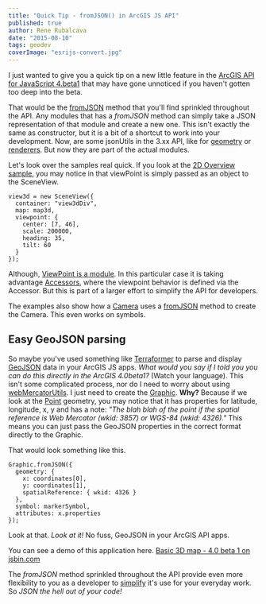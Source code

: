 ```yaml
---
title: "Quick Tip - fromJSON() in ArcGIS JS API"
published: true
author: Rene Rubalcava
date: "2015-08-10"
tags: geodev
coverImage: "esrijs-convert.jpg"
---
```


I just wanted to give you a quick tip on a new little feature in the [ArcGIS API for JavaScript 4.beta1](https://developers.arcgis.com/javascript/beta/) that may have gone unnoticed if you haven't gotten too deep into the beta.

That would be the [fromJSON](https://developers.arcgis.com/javascript/beta/api-reference/esri-geometry-Geometry.html#fromJSON) method that you'll find sprinkled throughout the API. Any modules that has a _fromJSON_ method can simply take a JSON representation of that module and create a new one. This isn't exactly the same as constructor, but it is a bit of a shortcut to work into your development. Now, are some jsonUtils in the 3.xx API, like for [geometry](https://developers.arcgis.com/javascript/jsapi/esri.geometry.jsonutils-amd.html) or [renderers](https://developers.arcgis.com/javascript/jsapi/esri.renderers.jsonutils-amd.html). But now they are part of the actual modules.

Let's look over the samples real quick. If you look at the [2D Overview sample](http://developers.arcgis.com/javascript/beta/sample-code/sandbox/sandbox.html?sample=sample-code/source-code/3d/2d-overview-map/index.html), you may notice in that viewPoint is simply passed as an object to the SceneView.

```
view3d = new SceneView({
  container: "view3dDiv",
  map: map3d,
  viewpoint: {
    center: [7, 46],
    scale: 200000,
    heading: 35,
    tilt: 60
  }
});
```

Although, [ViewPoint is a module](https://developers.arcgis.com/javascript/beta/api-reference/esri-Viewpoint.html). In this particular case it is taking advantage [Accessors](https://odoe.net/blog/arcgis-js-api-4-0beta1-accessors/), where the viewpoint behavior is defined via the Accessor. But this is part of a larger effort to simplify the API for developers.

The examples also show how a [Camera](https://developers.arcgis.com/javascript/beta/api-reference/esri-Camera.html) uses a [fromJSON](https://developers.arcgis.com/javascript/beta/api-reference/esri-Camera.html#fromJSON) method to create the Camera. This even works on symbols.

## Easy GeoJSON parsing

So maybe you've used something like [Terraformer](http://terraformer.io/) to parse and display [GeoJSON](http://geojson.org/) data in your ArcGIS JS apps. _What would you say if I told you you can do this directly in the ArcGIS 4.0beta1?_ (Watch your language). This isn't some complicated process, nor do I need to worry about using [webMercatorUtils](https://developers.arcgis.com/javascript/beta/api-reference/esri-geometry-support-webMercatorUtils.html). I just need to create the [Graphic](https://developers.arcgis.com/javascript/beta/api-reference/esri-Graphic.html). **Why?** Because if we look at the [Point](https://developers.arcgis.com/javascript/beta/api-reference/esri-geometry-Point.html) geometry, you may notice that it has properties for latitude, longitude, x, y and has a note: _"The blah blah of the point if the spatial reference is Web Mercator (wkid: 3857) or WGS-84 (wkid: 4326)."_ This means you can just pass the GeoJSON properties in the correct format directly to the Graphic.

That would look something like this.

```
Graphic.fromJSON({
  geometry: {
    x: coordinates[0],
    y: coordinates[1],
    spatialReference: { wkid: 4326 }
  },
  symbol: markerSymbol,
  attributes: x.properties
});
```

Look at that. _Look at it!_ No fuss, GeoJSON in your ArcGIS API apps.

You can see a demo of this application here. [Basic 3D map - 4.0 beta 1 on jsbin.com](http://jsbin.com/ferope/3/embed?js,output)


The _fromJSON_ method sprinkled throughout the API provide even more flexibility to you as a developer to [simplify](https://developers.arcgis.com/javascript/beta/guide/discover/#simpleAPI) it's use for your everyday work. So _JSON the hell out of your code!_
